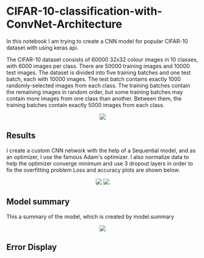 # CIFAR-10-classification-with-ConvNet-Architecture

In this notebook I am trying to create a CNN model for popular CIFAR-10 dataset with using keras api.

The CIFAR-10 dataset consists of 60000 32x32 colour images in 10 classes, with 6000 images per class. There are 50000 training images and 10000 test images.
The dataset is divided into five training batches and one test batch, each with 10000 images. The test batch contains exactly 1000 randomly-selected images from each class. The training batches contain the remaining images in random order, but some training batches may contain more images from one class than another. Between them, the training batches contain exactly 5000 images from each class.


<p align="center">
  <img src="https://user-images.githubusercontent.com/55941654/129481552-226c415d-67e6-4e48-a178-9c092ce7f818.png" />
</p>

## Results
I create a custom CNN network with the help of a Sequential model, and as an optimizer, I use the famous Adam's optimizer. I also normalize data to help the optimizer converge minimum and use 3 dropout layers
in order to fix the overfitting problem
Loss and accuracy plots are shown below.

<p align="center">
  <dev> <img src="https://user-images.githubusercontent.com/55941654/129481753-a8623cb7-03bc-4753-8100-f97bf7cdef2d.png" /></dev>
  <dev> <img src="https://user-images.githubusercontent.com/55941654/129481762-7f5c92a5-4377-4b0d-a407-44897e33b282.png" /></dev>
</p>

## Model summary
This a summary of the model, which is created by model.summary
<p align="center">
  <img src="https://user-images.githubusercontent.com/55941654/129481937-ae025467-80c3-420d-90c1-7d533419bad6.png" />
</p>

## Error Display


